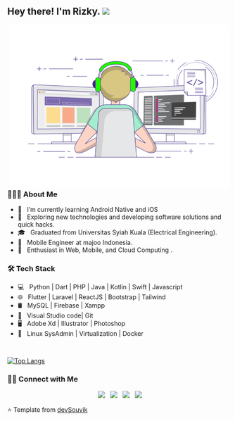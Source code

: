 <h2> Hey there! I'm Rizky. <img src="https://c.tenor.com/Wx9IEmZZXSoAAAAi/hi.gif" width="25"></h2>
<img align="right" alt="GIF" src="https://raw.githubusercontent.com/devSouvik/devSouvik/master/gif3.gif" width="500"/>

<h3> 👨🏻‍💻 About Me </h3>

- 🔭 &nbsp; I’m currently learning Android Native and iOS
- 🤔 &nbsp; Exploring new technologies and developing software solutions and quick hacks.
- 🎓 &nbsp; Graduated from Universitas Syiah Kuala (Electrical Engineering).
- 💼 &nbsp; Mobile Engineer at majoo Indonesia.
- 🌱 &nbsp; Enthusiast in Web, Mobile, and Cloud Computing .

<h3>🛠 Tech Stack</h3>

- 💻 &nbsp; Python | Dart | PHP | Java | Kotlin | Swift | Javascript
- 🌐 &nbsp; Flutter | Laravel | ReactJS | Bootstrap | Tailwind
- 🛢 &nbsp; MySQL | Firebase | Xampp
- 🔧 &nbsp; Visual Studio code| Git
- 🖥 &nbsp; Adobe Xd | Illustrator | Photoshop
- 🤔 &nbsp; Linux SysAdmin | Virtualization | Docker

</br>

[![Top Langs](https://github-readme-stats.vercel.app/api/top-langs/?username=rfaturriza&layout=compact&text_color=daf7dc&bg_color=151515)](https://github.com/rfaturriza/github-readme-stats)


<h3> 🤝🏻 Connect with Me </h3>

<p align="center">
&nbsp; <a href="https://twitter.com/rfaturriza" target="_blank" rel="noopener noreferrer"><img src="https://img.icons8.com/plasticine/100/000000/twitter.png" width="50" /></a>  
&nbsp; <a href="https://www.instagram.com/rfaturriza/" target="_blank" rel="noopener noreferrer"><img src="https://img.icons8.com/plasticine/100/000000/instagram-new.png" width="50" /></a>  
&nbsp; <a href="https://www.linkedin.com/in/rizky-faturriza-54123213b/" target="_blank" rel="noopener noreferrer"><img src="https://img.icons8.com/plasticine/100/000000/linkedin.png" width="50" /></a>
&nbsp; <a href="mailto:rfaturriza@gmail.com" target="_blank" rel="noopener noreferrer"><img src="https://img.icons8.com/plasticine/100/000000/gmail.png"  width="50" /></a>
</p>

⭐️ Template from [devSouvik](https://github.com/devSouvik)
